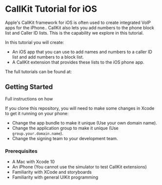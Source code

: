 # CallKit Tutorial for iOS

Apple's CallKit framework for iOS is often used to create integrated VoIP apps for the iPhone..
CallKit also lets you add numbers to the phone block list and Caller ID lists.  This is the capability we explore in this tutorial.

In this tutorial you will create:

* An iOS app that you can use to add names and numbers to a caller ID list and add numbers to a block list.
* A CallKit extension that provides these lists to the iOS phone app.

The full tutorials can be found at:

## Getting Started

Full instructions on how

If you clone this repository, you will need to make some changes in Xcode to get it running on your phone:

* Change the app bundle to make it unique (Use your own domain name).
* Change the application group to make it unique (Use `group.your.domain.name`).
* Change the signing team to your development team.

### Prerequisites

* A Mac with Xcode 10
* An iPhone (You cannot use the simulator to test CallKit extensions)
* Familiarity with XCode and storyboards
* Familiarity with general UIKit programming
